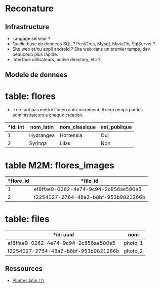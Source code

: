 # Reconature

## Infrastructure

- Langage serveur ?
- Quelle base de donnees SQL ? PostGres, Mysql, MariaDb, SqlServer ?
- Site web et/ou appli android ? Site web dans un premier temps, dev beaucoup plus rapide.
- Interface utilisateurs, active directory, etc ?

## Modele de donnees

# table: flores

- Il ne faut pas mettre l'id en auto-increment, il sera rempli par les administrateurs a chaque creation.

| \*id: int | nom_latin | nom_classique | est_publique |
| --------- | --------- | ------------- | ------------ |
| 1         | Hydrangea | Hortensia     | Oui          |
| 2         | Syringa   | Lilas         | Non          |

# table M2M: flores_images

| \*flore_id | \*file_id                            |
| ---------- | ------------------------------------ |
| 1          | ef8ffae9-0262-4e74-9c94-2c856ae580e5 |
| 2          | f2254027-2764-48a2-b8bf-953b9821266b |

# table: files

| \*id: uuid                           | nom     |
| ------------------------------------ | ------- |
| ef8ffae9-0262-4e74-9c94-2c856ae580e5 | photo_1 |
| f2254027-2764-48a2-b8bf-953b9821266b | photo_2 |

## Ressources

- [Plantes latin / fr](https://tecfa.unige.ch/perso/lombardf/calvin/teaching/botanic-latin-fr/conversion-fr-latin.htm)
